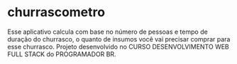 # churrascometro
Esse aplicativo calcula com base no número de pessoas e tempo de duração do churrasco, o quanto de insumos você vai precisar comprar para esse churrasco. Projeto desenvolvido no CURSO DESENVOLVIMENTO WEB FULL STACK do PROGRAMADOR BR.
